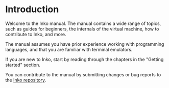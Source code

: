 # Introduction

Welcome to the Inko manual. The manual contains a wide range of topics, such as
guides for beginners, the internals of the virtual machine, how to contribute to
Inko, and more.

The manual assumes you have prior experience working with programming languages,
and that you are familiar with terminal emulators.

If you are new to Inko, start by reading through the chapters in the "Getting
started" section.

You can contribute to the manual by submitting changes or bug reports to the
[Inko repository](https://github.com/inko-lang/inko).
